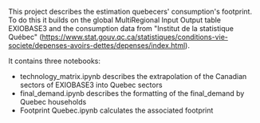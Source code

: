 This project describes the estimation quebecers' consumption's footprint. To do this it builds on the global MultiRegional Input Output table EXIOBASE3 
and the consumption data from "Institut de la statistique Québec" (https://www.stat.gouv.qc.ca/statistiques/conditions-vie-societe/depenses-avoirs-dettes/depenses/index.html).

It contains three notebooks:
- technology_matrix.ipynb describes the extrapolation of the Canadian sectors of EXIOBASE3 into Quebec sectors
- final_demand.ipynb describes the formatting of the final_demand by Quebec households
- Footprint Quebec.ipynb calculates the associated footprint